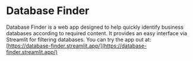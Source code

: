 # Database Finder

Database Finder is a web app designed to help quickly identify business databases according to required content. It provides an easy interface via Streamlit for filtering databases. You can try the app out at: [https://database-finder.streamlit.app/](https://database-finder.streamlit.app/)
